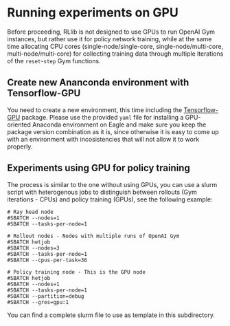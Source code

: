 # Running experiments on GPU

Before proceeding, RLlib is not designed to use GPUs to run OpenAI Gym instances, but rather use it for policy network training, while at the same time allocating CPU cores (single-node/single-core, single-node/multi-core, multi-node/multi-core) for collecting training data through multiple iterations of the `reset`-`step` Gym functions.

## Create new Ananconda environment with Tensorflow-GPU

You need to create a new environment, this time including the [Tensorflow-GPU](https://www.tensorflow.org/install/gpu) package. Please use the provided `yaml` file for installing a GPU-oriented Anaconda environment on Eagle and make sure you keep the package version combination as it is, since otherwise it is easy to come up with an environment with incosistencies that will not allow it to work properly.

## Experiments using GPU for policy training

The process is similar to the one without using GPUs, you can use a slurm script with heterogenous jobs to distinguish between rollouts (Gym iterations - CPUs) and policy training (GPUs), see the following example:

```batch
# Ray head node
#SBATCH --nodes=1
#SBATCH --tasks-per-node=1

# Rollout nodes - Nodes with multiple runs of OpenAI Gym 
#SBATCH hetjob
#SBATCH --nodes=3
#SBATCH --tasks-per-node=1
#SBATCH --cpus-per-task=36

# Policy training node - This is the GPU node
#SBATCH hetjob
#SBATCH --nodes=1
#SBATCH --tasks-per-node=1
#SBATCH --partition=debug
#SBATCH --gres=gpu:1
```
You can find a complete slurm file to use as template in this subdirectory.
